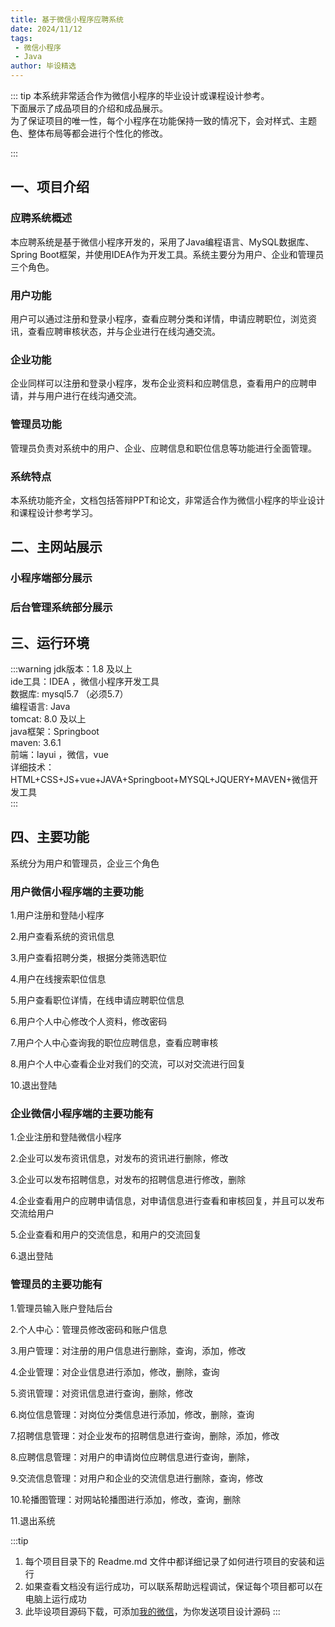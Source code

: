 ```yaml
---
title: 基于微信小程序应聘系统
date: 2024/11/12
tags:
 - 微信小程序
 - Java
author: 毕设精选
---
```


::: tip
本系统非常适合作为微信小程序的毕业设计或课程设计参考。    
下面展示了成品项目的介绍和成品展示。  
为了保证项目的唯一性，每个小程序在功能保持一致的情况下，会对样式、主题色、整体布局等都会进行个性化的修改。

::: 

## 一、项目介绍
### 应聘系统概述
本应聘系统是基于微信小程序开发的，采用了Java编程语言、MySQL数据库、Spring Boot框架，并使用IDEA作为开发工具。系统主要分为用户、企业和管理员三个角色。

### 用户功能
用户可以通过注册和登录小程序，查看应聘分类和详情，申请应聘职位，浏览资讯，查看应聘审核状态，并与企业进行在线沟通交流。

### 企业功能
企业同样可以注册和登录小程序，发布企业资料和应聘信息，查看用户的应聘申请，并与用户进行在线沟通交流。

### 管理员功能
管理员负责对系统中的用户、企业、应聘信息和职位信息等功能进行全面管理。

### 系统特点
本系统功能齐全，文档包括答辩PPT和论文，非常适合作为微信小程序的毕业设计和课程设计参考学习。

## 二、主网站展示

### 小程序端部分展示
<Swiper :height="1200" :width="800" :items="['https://img.liugezhou.online/bishe/yingpin/1.png','https://img.liugezhou.online/bishe/yingpin/2.png','https://img.liugezhou.online/bishe/yingpin/3.png']"/>

### 后台管理系统部分展示
<Swiper :items="['https://img.liugezhou.online/bishe/yingpin/4.png','https://img.liugezhou.online/bishe/yingpin/5.png','https://img.liugezhou.online/bishe/yingpin/6.png','https://img.liugezhou.online/bishe/yingpin/7.png','https://img.liugezhou.online/bishe/yingpin/8.png','https://img.liugezhou.online/bishe/yingpin/9.png']"/>

## 三、运行环境
:::warning
jdk版本：1.8 及以上     
ide工具：IDEA ，微信小程序开发工具     
数据库: mysql5.7 （必须5.7）     
编程语言: Java     
tomcat:   8.0 及以上     
java框架：Springboot     
maven: 3.6.1     
前端：layui ，微信，vue     
详细技术：HTML+CSS+JS+vue+JAVA+Springboot+MYSQL+JQUERY+MAVEN+微信开发工具       
:::

## 四、主要功能

系统分为用户和管理员，企业三个角色

### 用户微信小程序端的主要功能

1.用户注册和登陆小程序

2.用户查看系统的资讯信息

3.用户查看招聘分类，根据分类筛选职位

4.用户在线搜索职位信息

5.用户查看职位详情，在线申请应聘职位信息

6.用户个人中心修改个人资料，修改密码

7.用户个人中心查询我的职位应聘信息，查看应聘审核

8.用户个人中心查看企业对我们的交流，可以对交流进行回复

10.退出登陆


### 企业微信小程序端的主要功能有

1.企业注册和登陆微信小程序

2.企业可以发布资讯信息，对发布的资讯进行删除，修改

3.企业可以发布招聘信息，对发布的招聘信息进行修改，删除

4.企业查看用户的应聘申请信息，对申请信息进行查看和审核回复，并且可以发布交流给用户

5.企业查看和用户的交流信息，和用户的交流回复

6.退出登陆


### 管理员的主要功能有

1.管理员输入账户登陆后台

2.个人中心：管理员修改密码和账户信息

3.用户管理：对注册的用户信息进行删除，查询，添加，修改

4.企业管理：对企业信息进行添加，修改，删除，查询

5.资讯管理：对资讯信息进行查询，删除，修改

6.岗位信息管理：对岗位分类信息进行添加，修改，删除，查询

7.招聘信息管理：对企业发布的招聘信息进行查询，删除，添加，修改

8.应聘信息管理：对用户的申请岗位应聘信息进行查询，删除，

9.交流信息管理：对用户和企业的交流信息进行删除，查询，修改

10.轮播图管理：对网站轮播图进行添加，修改，查询，删除

11.退出系统

:::tip
1. 每个项目目录下的 Readme.md 文件中都详细记录了如何进行项目的安装和运行
2. 如果查看文档没有运行成功，可以联系帮助远程调试，保证每个项目都可以在电脑上运行成功
3. 此毕设项目源码下载，可添加[我的微信](https://img.liugezhou.online/common/wx_ztz.jpg)，为你发送项目设计源码
:::